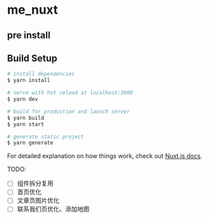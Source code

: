 # me_nuxt

## pre install



## Build Setup

```bash
# install dependencies
$ yarn install

# serve with hot reload at localhost:3000
$ yarn dev

# build for production and launch server
$ yarn build
$ yarn start

# generate static project
$ yarn generate
```

For detailed explanation on how things work, check out [Nuxt.js docs](https://nuxtjs.org).

TODO:

- [ ] 组件拆分复用
- [ ] 首页优化
- [ ] 文章页图片优化
- [ ] 联系我们页优化、添加地图
